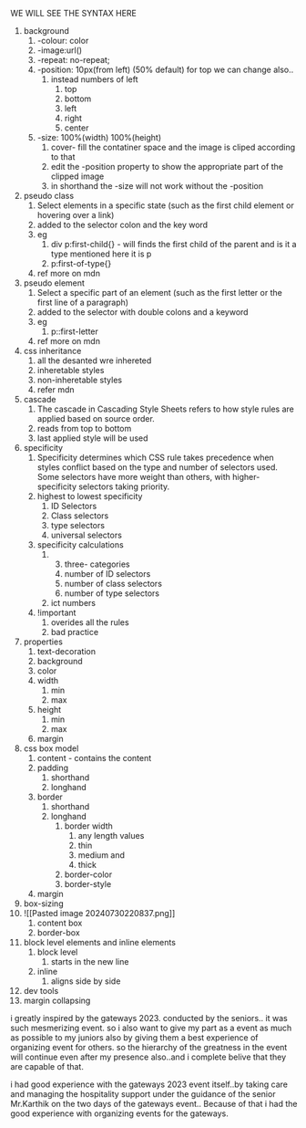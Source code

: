 WE WILL SEE THE SYNTAX HERE
1. background
	1. -colour: color
	2. -image:url()
	3. -repeat: no-repeat;
	4. -position: 10px(from left) (50% default) for top we can change also..
		1. instead numbers of left
			1. top
			2. bottom
			3. left
			4. right
			5. center
	5. -size: 100%(width) 100%(height)
		1. cover- fill the contatiner space and the image is cliped according to that
		2. edit the -position property to show the appropriate part of the clipped image
		3. in shorthand the -size will not work without the -position
2. pseudo class
	1. Select elements in a specific state (such as the first child element or hovering over a link)
	2. added to the selector colon and the key word
	3. eg
		1. div p:first-child{} - will finds the first child of the parent and is it a type mentioned here it is p
		2. p:first-of-type{}
	4. ref more on mdn
3. pseudo element
	1. Select a specific part of an element (such as the first letter or the first line of a paragraph)
	2. added to the selector with double colons and a keyword
	3. eg
		1. p::first-letter
	4. ref more on mdn
4. css inheritance
	1. all the desanted wre inhereted
	2. inheretable styles
	3. non-inheretable styles
	4. refer mdn
5. cascade
	1. The cascade in Cascading Style Sheets refers to how style rules are applied based on source order.
	2. reads from top to bottom
	3. last applied style will be used
6. specificity
	1. Specificity determines which CSS rule takes precedence when styles conflict based on the type and number of selectors used. Some selectors have more weight than others, with higher-specificity selectors taking priority.
	2. highest to lowest specificity
		1. ID Selectors
		2. Class selectors
		3. type selectors
		4. universal selectors
	3. specificity calculations
		1. 3. three- categories
			1. number of ID selectors
			2. number of class selectors
			3. number of type selectors
		2. ict numbers
	4. !important 
		1. overides all the rules
		2. bad practice
7. properties
	1. text-decoration
	2. background
	3. color
	4. width
		1. min
		2. max
	5. height
		1. min
		2. max
	6. margin
8. css box model
	1. content - contains the content 
	2. padding
		1. shorthand
		3. longhand
	3. border
		1. shorthand
		2. longhand
			1. border width
				1. any length values
				2. thin
				3. medium and
				4. thick
			2. border-color
			3. border-style
	4. margin
9. box-sizing
10. ![[Pasted image 20240730220837.png]]
	1.  content box
	2. border-box
11. block level elements and inline elements
	1. block level
		1. starts in the new line
	2. inline
		1. aligns side by side
12. dev tools
13. margin collapsing

i greatly inspired by the gateways 2023. conducted by the seniors.. it was such mesmerizing event. so i also want to give my part as a event as much as possible to my juniors also by giving them a best experience of organizing event for others. so the hierarchy of the greatness in the event will continue even after my presence also..and i complete belive that they are capable of that.

i had good experience with the gateways 2023 event itself..by taking care and managing the hospitality support under the guidance of the senior Mr.Karthik on the two days of the gateways event.. Because of that i had the good experience with organizing events for the gateways.